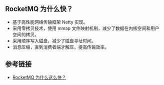 ## RocketMQ 为什么快？
* 基于高性能网络传输框架 Netty 实现。
* 采用零拷贝技术，使用 mmap 文件映射机制，减少了数据在内核空间和用户空间的拷贝。
* 采用顺序写入磁盘，减少了磁盘寻址时间。
* 消息压缩，直到消费者端才解压，提高传输效率。

## 参考链接
* [RocketMQ 为什么这么快？](https://www.cnblogs.com/zzyang/p/18068228)